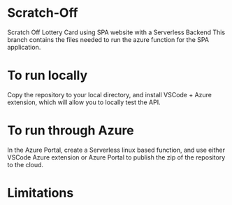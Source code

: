 # Scratch-Off
Scratch Off Lottery Card using SPA website with a Serverless Backend
This branch contains the files needed to run the azure function for the SPA application.

# To run locally
Copy the repository to your local directory, and install VSCode + Azure extension, which
will allow you to locally test the API.

# To run through Azure
In the Azure Portal, create a Serverless linux based function, 
and use either VSCode  Azure extension or Azure Portal to publish the zip of the repository
to the cloud.

# Limitations
